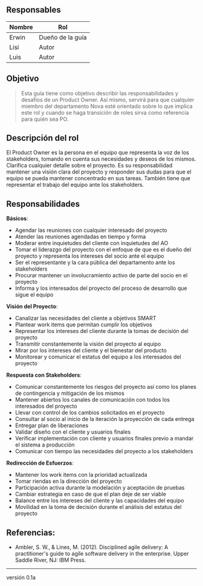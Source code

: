 ## Responsables 

| Nombre | Rol |
| ------ | ----|
| Erwin | Dueño de la guía|
| Lisi | Autor |
| Luis | Autor |

## Objetivo
> Esta guía tiene como objetivo describir las responsabilidades y desafíos de un Product Owner. Así mismo, servirá para que cualquier miembro del departamento Nova esté orientado sobre lo que implica este rol y cuando se haga transición de roles sirva como referencia para quién sea PO.

## Descripción del rol

El Product Owner es la persona en el equipo que representa la voz de los stakeholders, tomando en cuenta sus necesidades y deseos de los mismos. Clarifica cualquier detalle sobre el proyecto. Es su responsabilidad mantener una visión clara del proyecto y responder sus dudas para que el equipo se pueda mantener concentrado en sus tareas. También tiene que representar el trabajo del equipo ante los stakeholders.

## Responsabilidades

<strong>Básicos</strong>:
* Agendar las reuniones con cualquier interesado del proyecto
* Atender las reuniones agendadas en tiempo y forma
* Moderar entre inquietudes del cliente con inquietudes del AO
* Tomar el liderazgo del proyecto con el enfoque de que es el dueño del proyecto y representa los intereses del socio ante el equipo
* Ser el representante y la cara pública del departamento ante los stakeholders
* Procurar mantener un involucramiento activo de parte del socio en el proyecto
* Informa y los interesados del proyecto del proceso de desarrollo que sigue el equipo

<strong>Visión del Proyecto</strong>:
* Canalizar las necesidades del cliente a objetivos SMART
* Plantear work items que permitan cumplir los objetivos
* Representar los intereses del cliente durante la tomas de decisión del proyecto
* Transmitir constantemente la visión del proyecto al equipo
* Mirar por los intereses del cliente y el bienestar del producto
* Monitorear y comunicar el estatus del equipo a los interesados del proyecto

<strong>Respuesta con Stakeholders</strong>:
* Comunicar constantemente los riesgos del proyecto así como los planes de contingencia y mitigación de los mismos
* Mantener abiertos los canales de comunicación con todos los interesados del proyecto
* Llevar con control de los cambios solicitados en el proyecto
* Consultar al socio al inicio de la iteración la proyección de cada entrega
* Entregar plan de liberaciones
* Validar diseño con el cliente y usuarios finales
* Verificar implementación con cliente y usuarios finales previo a mandar el sistema a producción
* Comunicar con tiempo las necesidades del proyecto a los stakeholders

<strong>Redirección de Esfuerzos</strong>:
* Mantener los work items con la prioridad actualizada
* Tomar riendas en la dirección del proyecto
* Participación activa durante la modelación y aceptación de pruebas
* Cambiar estrategia en caso de que el plan deje de ser viable
* Balance entre los intereses del cliente y las capacidades del equipo
* Movilidad en la toma de decisión durante el análisis del estatus del proyecto

## Referencias:
* Ambler, S. W., & Lines, M. (2012). Disciplined agile delivery: A practitioner's guide to agile software delivery in the enterprise. Upper Saddle River, NJ: IBM Press.

***
versión 0.1a